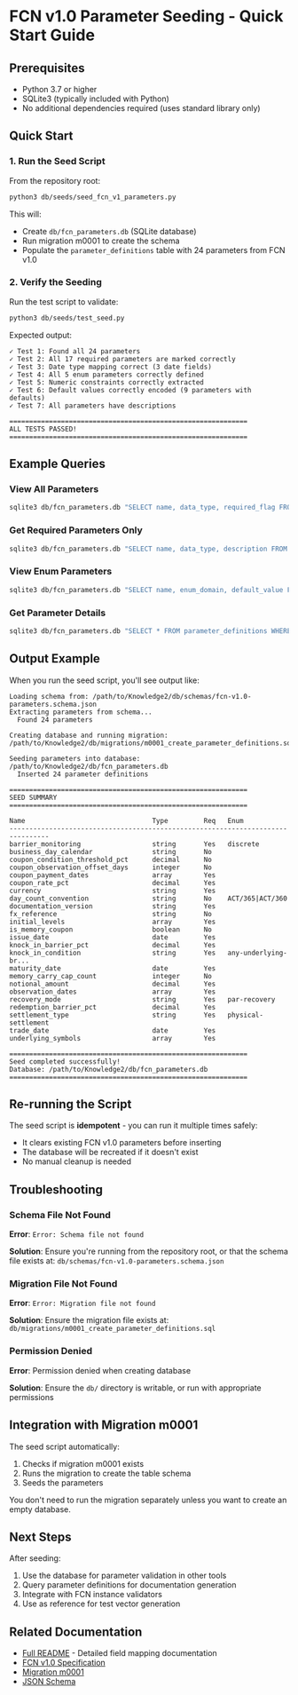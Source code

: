 # FCN v1.0 Parameter Seeding - Quick Start Guide

## Prerequisites

- Python 3.7 or higher
- SQLite3 (typically included with Python)
- No additional dependencies required (uses standard library only)

## Quick Start

### 1. Run the Seed Script

From the repository root:

```bash
python3 db/seeds/seed_fcn_v1_parameters.py
```

This will:
- Create `db/fcn_parameters.db` (SQLite database)
- Run migration m0001 to create the schema
- Populate the `parameter_definitions` table with 24 parameters from FCN v1.0

### 2. Verify the Seeding

Run the test script to validate:

```bash
python3 db/seeds/test_seed.py
```

Expected output:
```
✓ Test 1: Found all 24 parameters
✓ Test 2: All 17 required parameters are marked correctly
✓ Test 3: Date type mapping correct (3 date fields)
✓ Test 4: All 5 enum parameters correctly defined
✓ Test 5: Numeric constraints correctly extracted
✓ Test 6: Default values correctly encoded (9 parameters with defaults)
✓ Test 7: All parameters have descriptions

============================================================
ALL TESTS PASSED!
============================================================
```

## Example Queries

### View All Parameters

```bash
sqlite3 db/fcn_parameters.db "SELECT name, data_type, required_flag FROM parameter_definitions ORDER BY name;"
```

### Get Required Parameters Only

```bash
sqlite3 db/fcn_parameters.db "SELECT name, data_type, description FROM parameter_definitions WHERE required_flag = 1 ORDER BY name;"
```

### View Enum Parameters

```bash
sqlite3 db/fcn_parameters.db "SELECT name, enum_domain, default_value FROM parameter_definitions WHERE enum_domain IS NOT NULL ORDER BY name;"
```

### Get Parameter Details

```bash
sqlite3 db/fcn_parameters.db "SELECT * FROM parameter_definitions WHERE name = 'knock_in_barrier_pct';"
```

## Output Example

When you run the seed script, you'll see output like:

```
Loading schema from: /path/to/Knowledge2/db/schemas/fcn-v1.0-parameters.schema.json
Extracting parameters from schema...
  Found 24 parameters

Creating database and running migration: /path/to/Knowledge2/db/migrations/m0001_create_parameter_definitions.sql

Seeding parameters into database: /path/to/Knowledge2/db/fcn_parameters.db
  Inserted 24 parameter definitions

============================================================
SEED SUMMARY
============================================================

Name                                Type         Req   Enum                
--------------------------------------------------------------------------------
barrier_monitoring                  string       Yes   discrete            
business_day_calendar               string       No                        
coupon_condition_threshold_pct      decimal      No                        
coupon_observation_offset_days      integer      No                        
coupon_payment_dates                array        Yes                       
coupon_rate_pct                     decimal      Yes                       
currency                            string       Yes                       
day_count_convention                string       No    ACT/365|ACT/360     
documentation_version               string       Yes                       
fx_reference                        string       No                        
initial_levels                      array        Yes                       
is_memory_coupon                    boolean      No                        
issue_date                          date         Yes                       
knock_in_barrier_pct                decimal      Yes                       
knock_in_condition                  string       Yes   any-underlying-br...
maturity_date                       date         Yes                       
memory_carry_cap_count              integer      No                        
notional_amount                     decimal      Yes                       
observation_dates                   array        Yes                       
recovery_mode                       string       Yes   par-recovery        
redemption_barrier_pct              decimal      Yes                       
settlement_type                     string       Yes   physical-settlement 
trade_date                          date         Yes                       
underlying_symbols                  array        Yes                       

============================================================
Seed completed successfully!
Database: /path/to/Knowledge2/db/fcn_parameters.db
============================================================
```

## Re-running the Script

The seed script is **idempotent** - you can run it multiple times safely:
- It clears existing FCN v1.0 parameters before inserting
- The database will be recreated if it doesn't exist
- No manual cleanup is needed

## Troubleshooting

### Schema File Not Found

**Error**: `Error: Schema file not found`

**Solution**: Ensure you're running from the repository root, or that the schema file exists at:
`db/schemas/fcn-v1.0-parameters.schema.json`

### Migration File Not Found

**Error**: `Error: Migration file not found`

**Solution**: Ensure the migration file exists at:
`db/migrations/m0001_create_parameter_definitions.sql`

### Permission Denied

**Error**: Permission denied when creating database

**Solution**: Ensure the `db/` directory is writable, or run with appropriate permissions

## Integration with Migration m0001

The seed script automatically:
1. Checks if migration m0001 exists
2. Runs the migration to create the table schema
3. Seeds the parameters

You don't need to run the migration separately unless you want to create an empty database.

## Next Steps

After seeding:
1. Use the database for parameter validation in other tools
2. Query parameter definitions for documentation generation
3. Integrate with FCN instance validators
4. Use as reference for test vector generation

## Related Documentation

- [Full README](README.md) - Detailed field mapping documentation
- [FCN v1.0 Specification](../docs/business/ba/products/structured-notes/fcn/specs/fcn-v1.0.md)
- [Migration m0001](migrations/m0001_create_parameter_definitions.sql)
- [JSON Schema](schemas/fcn-v1.0-parameters.schema.json)
